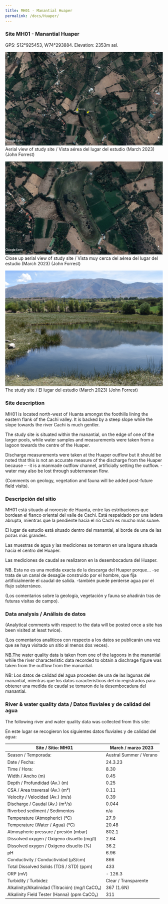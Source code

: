 ```yaml
---
title: MH01 - Manantial Huaper
permalink: /docs/Huaper/
---
```



### Site MH01 - Manantial Huaper

GPS:  S12°925453, W74°293884. 
Elevation:  2353m asl.


![Huaper](/assets/sites/ManantialHuaper1.jpg)
Aerial view of study site / Vista aérea del lugar del estudio (March 2023) (John Forrest)


![Huaper](/assets/sites/ManantialHuaper.jpg)
Close up aerial view of study site / Vista muy cerca del aérea del lugar del estudio (March 2023) (John Forrest)


![Huaper](/assets/sites/Huaper.JPG)
The study site / El lugar del estudio (March 2023) (John Forrest)



### Site description

MH01 is located north-west of Huanta amongst the foothills lining the eastern flank of the Cachi valley. It is backed by a steep slope while the slope towards the river Cachi is much gentler.

The study site is situated within the manantial, on the edge of one of the larger pools, while water samples and measurements were taken from a lagoon towards the centre of the Huaper. 

Discharge measurements were taken at the Huaper outflow but it should be noted that this is not an accurate measure of the discharge from the Huaper because –
-it is a manmade outflow channel, artificially setting the outflow.
-water may also be lost through subterranean flow.

(Comments on geology, vegetation and fauna will be added post-future field visits).

### Descripción del sitio

MH01 está situado al noroeste de Huanta, entre las estribaciones que bordean el flanco oriental del valle de Cachi. Está respaldado por una ladera abrupta, mientras que la pendiente hacia el río Cachi es mucho más suave.

El lugar de estudio está situado dentro del manantial, al borde de una de las pozas más grandes.

Las muestras de agua y las mediciones se tomaron en una laguna situada hacia el centro del Huaper.

Las mediciones de caudal se realizaron en la desembocadura del Huaper.

NB. Esta no es una medida exacta de la descarga del Huaper porque...
-se trata de un canal de desagüe construido por el hombre, que fija artificialmente el caudal de salida.
-también puede perderse agua por el flujo subterráneo.

(Los comentarios sobre la geología, vegetación y fauna se añadirán tras de futuras visitas de campo).


### Data analysis / Análisis de datos

(Analytical comments with respect to the data will be posted once a site has been visited at least twice).

(Los comentarios analíticos con respecto a los datos se publicarán una vez que se haya visitado un sitio al menos dos veces).

NB.The water quality data is taken from one of the lagoons in the manantial while the river characteristic data recorded to obtain a dischrage figure was taken from the outflow from the manantial.

NB: Los datos de calidad del agua proceden de una de las lagunas del manantial, mientras que los datos característicos del río registrados para obtener una medida de caudal se tomaron de la desembocadura del manantial.

### River & water quality data / Datos fluviales y de calidad del agua

The following river and water quality data was collected from this site:

En este lugar se recogieron los siguientes datos fluviales y de calidad del agua:

|     Site / Sitio: MH01                                   |     March / marzo 2023                 |
|----------------------------------------------------------|--------------------------------|
|     Season / Temporada:                                  |     Austral Summer / Verano    |
|     Date / Fecha:                                        |     24.3.23                    |
|     Time / Hora:                                         |     8.30                       |
|     Width / Ancho (m)                                    |     0.45                       |
|     Depth / Profundidad (Av.) (m)                        |     0.25                       |
|     CSA / Area traversal (Av.) (m²)                      |     0.11                       |
|     Velocity / Velocidad  (Av.) (m/s)                    |     0.39                       |
|     Discharge / Caudal (Av.) (m³/s)                      |     0.044                      |
|     Riverbed sediment / Sedimentos                       |     n/a                        |
|     Temperature (Atmopheric) (°C)                        |     27.9                       |
|     Temperature (Water / Agua) (°C)                      |     20.48                      |
|     Atmospheric pressure / presión (mbar)                |     802.1                      |
|     Dissolved oxygen /   Oxigeno disuelto (mg/l)         |     2.64                       |
|     Dissolved oxygen / Oxigeno disuelto (%)              |     36.2                       |
|     pH                                                   |     6.96                       |
|     Conductivity / Conductividad (µS/cm)                 |     866                        |
|     Total Dissolved Solids (TDS / STD)  (ppm)            |     433                        |
|     ORP (mV)                                             |     - 126.3                    |
|     Turbidity / Turbidez                                 |     Clear / Transparente      |
|     Alkalinity/Alkalinidad   (Titración) (mg/l CaCO₃)    |     367 (1.6N)                 |
|     Alkalinity Field Tester (Hanna) (ppm CaCO₃)          |     311                        |

